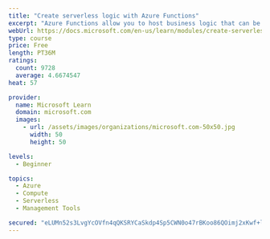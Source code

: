 ```yaml
---
title: "Create serverless logic with Azure Functions"
excerpt: "Azure Functions allow you to host business logic that can be executed without managing or provisioning server infrastructure"
webUrl: https://docs.microsoft.com/en-us/learn/modules/create-serverless-logic-with-azure-functions/
type: course
price: Free
length: PT36M
ratings:
  count: 9728
  average: 4.6674547
heat: 57

provider:
  name: Microsoft Learn
  domain: microsoft.com
  images:
    - url: /assets/images/organizations/microsoft.com-50x50.jpg
      width: 50
      height: 50

levels:
  - Beginner

topics:
  - Azure
  - Compute
  - Serverless
  - Management Tools

secured: "eLUMn52s3LvgYcOVfn4qQKSRYCaSkdp4Sp5CWN0o47rBKoo86QOimj2xKwf+l3+iI28UxwW0z98Vx+U+YFD2GV5uL9yqjxKu3gTD7AqQZsOpCdblCtjLnXE6HlhOJ6JjnDbu0Z0Bmbn1QAMlAfDObt8orRwVMTGrYO1xu1LX1xx5lBHkzhq/RpeEv3uibTxGhHTS6TFcILVrDHW/w+sEdVgoMUyfB3dek2r0Gcw6utCsE04eOHXLPKymUZ6Xf1m6UJcTdHKW0pyrOcY7/tRpp20P/iWwNJkOyyfBrq3Z4iC3fnhy02+EozlfzBtJX13diGdjc+qe1KRC/uj6+K1rpVnOg/Pr+Hsf1zhZizlipWW4MUZ+7pOik6X0o/q+DB4UvSHlveTdSED7POPVIALPSPlMOX7MzLPGEPJlu9BLdsU=;CzmJn5NXyGclnUrGwQgTsQ=="
---
```



